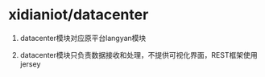# xidianiot/datacenter

1. datacenter模块对应原平台langyan模块

2. datacenter模块只负责数据接收和处理，不提供可视化界面，REST框架使用jersey